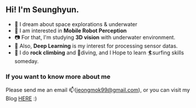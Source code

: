 ## Hi! I'm Seunghyun.
- 🌠 I dream about space explorations & underwater
- 🤖 I am interested in **Mobile Robot Perception**
- 📷 For that, I'm studying **3D vision** with underwater environment.
- 🧠 Also, **Deep Learning** is my interest for processing sensor datas.
- 🧗 I do **rock climbing** and 🤿diving, and I Hope to learn 🏄surfing skills someday.

### If you want to know more about me
Please send me an email 📫(jeongmok99@gmail.com), or you can visit my Blog [HERE](https://exciting2wednesday.tistory.com/) :)
